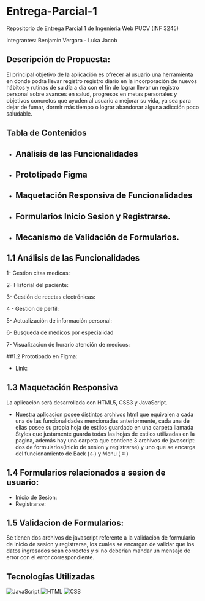# Entrega-Parcial-1
Repositorio de Entrega Parcial 1 de Ingenieria Web PUCV (INF 3245)

Integrantes: Benjamin Vergara - Luka Jacob


## Descripción de Propuesta:
El principal objetivo de la aplicación es ofrecer al usuario una herramienta en donde podra llevar registro registro diario en la incorporación de nuevos hábitos y rutinas de su día a día con el fin de lograr llevar un registro personal sobre avances en salud, progresos en metas personales y objetivos concretos que ayuden al usuario a mejorar su vida, ya sea para dejar de fumar, dormir más tiempo o lograr abandonar alguna adicción poco saludable.

## Tabla de Contenidos
- ## Análisis de las Funcionalidades
- ## Prototipado Figma
- ## Maquetación Responsiva de Funcionalidades
- ## Formularios Inicio Sesion y Registrarse.
- ## Mecanismo de Validación de Formularios.

## 1.1 Análisis de las Funcionalidades


1- Gestion citas medicas:

2- Historial del paciente: 

3- Gestión de recetas electrónicas:

4 - Gestion de perfil:

5- Actualización de información personal: 

6- Busqueda de medicos por especialidad

7- Visualizacion de horario atención de medicos:





##1.2 Prototipado en Figma:
 - Link: 



## 1.3 Maquetación Responsiva
La aplicación será desarrollada con HTML5, CSS3 y JavaScript.

- Nuestra aplicacion posee distintos archivos html que equivalen a cada una de las funcionalidades mencionadas anteriormente, cada una de ellas posee su propia hoja de estilos guardado en una carpeta llamada Styles que justamente guarda todas las hojas de estilos utilizadas en la pagina, además hay una carpeta que contiene 3 archivos de javascript: dos de formularios(inicio de sesion y registrarse) y uno que se encarga del funcionamiento de Back (<-)  y Menu ( ≡ )


## 1.4 Formularios relacionados a sesion de usuario:
- Inicio de Sesion: 
- Registrarse:

## 1.5 Validacion de Formularios: 
Se tienen dos archivos de javascript referente a la validacion de formulario de inicio de sesion y registrarse, los cuales se encargan de validar que los datos ingresados sean correctos y si no deberian mandar un mensaje de error con el error correspondiente.


## Tecnologías Utilizadas
![JavaScript](https://img.shields.io/badge/JavaScript-F7DF1E?style=flat&logo=javascript&logoColor=black)
![HTML](https://img.shields.io/badge/HTML5-E34F26?style=flat&logo=html5&logoColor=white)
![CSS](https://img.shields.io/badge/CSS3-1572B6?style=flat&logo=css3&logoColor=white)


